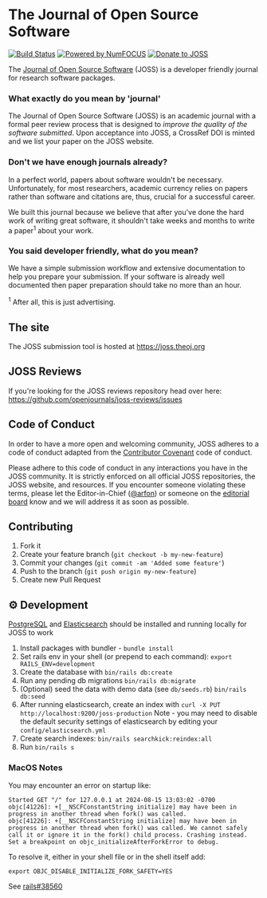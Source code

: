 # The Journal of Open Source Software

[![Build Status](https://github.com/openjournals/joss/actions/workflows/tests.yml/badge.svg)](https://github.com/openjournals/joss/actions/workflows/tests.yml)
[![Powered by NumFOCUS](https://img.shields.io/badge/powered%20by-NumFOCUS-orange.svg?style=flat&colorA=E1523D&colorB=007D8A)](http://numfocus.org)
[![Donate to JOSS](https://img.shields.io/badge/Donate-to%20JOSS-brightgreen.svg)](https://numfocus.org/donate-to-open-journals)

The [Journal of Open Source Software](https://joss.theoj.org) (JOSS) is a developer friendly journal for research software packages.

### What exactly do you mean by 'journal'

The Journal of Open Source Software (JOSS) is an academic journal with a formal peer review process that is designed to _improve the quality of the software submitted_. Upon acceptance into JOSS, a CrossRef DOI is minted and we list your paper on the JOSS website.

### Don't we have enough journals already?

In a perfect world, papers about software wouldn't be necessary. Unfortunately, for most researchers, academic currency relies on papers rather than software and citations are, thus, crucial for a successful career.

We built this journal because we believe that after you've done the hard work of writing great software, it shouldn't take weeks and months to write a paper<sup>1</sup> about your work.

### You said developer friendly, what do you mean?

We have a simple submission workflow and extensive documentation to help you prepare your submission. If your software is already well documented then paper preparation should take no more than an hour.

<sup>1</sup> After all, this is just advertising.

## The site

The JOSS submission tool is hosted at https://joss.theoj.org

## JOSS Reviews

If you're looking for the JOSS reviews repository head over here: https://github.com/openjournals/joss-reviews/issues

## Code of Conduct

In order to have a more open and welcoming community, JOSS adheres to a code of conduct adapted from the [Contributor Covenant](http://contributor-covenant.org) code of conduct.

Please adhere to this code of conduct in any interactions you have in the JOSS community. It is strictly enforced on all official JOSS repositories, the JOSS website, and resources. If you encounter someone violating these terms, please let the Editor-in-Chief ([@arfon](https://github.com/arfon)) or someone on the [editorial board](https://joss.theoj.org/about#editorial_board) know and we will address it as soon as possible.

## Contributing

1. Fork it
2. Create your feature branch (`git checkout -b my-new-feature`)
3. Commit your changes (`git commit -am 'Added some feature'`)
4. Push to the branch (`git push origin my-new-feature`)
5. Create new Pull Request

## ⚙️ Development

[PostgreSQL](https://www.postgresql.org/) and [Elasticsearch](https://www.elastic.co/elasticsearch/) should be installed and running locally for JOSS to work

1. Install packages with bundler - `bundle install`
2. Set rails env in your shell (or prepend to each command): `export RAILS_ENV=development`
3. Create the database with `bin/rails db:create`
4. Run any pending db migrations `bin/rails db:migrate`
5. (Optional) seed the data with demo data (see `db/seeds.rb`) `bin/rails db:seed`
6. After running elasticsearch, create an index with `curl -X PUT http://localhost:9200/joss-production`
   Note - you may need to disable the default security settings of elasticsearch by editing your `config/elasticsearch.yml`
7. Create search indexes: `bin/rails searchkick:reindex:all`
8. Run `bin/rails s`

### MacOS Notes

You may encounter an error on startup like:

```
Started GET "/" for 127.0.0.1 at 2024-08-15 13:03:02 -0700
objc[41226]: +[__NSCFConstantString initialize] may have been in progress in another thread when fork() was called.
objc[41226]: +[__NSCFConstantString initialize] may have been in progress in another thread when fork() was called. We cannot safely call it or ignore it in the fork() child process. Crashing instead. Set a breakpoint on objc_initializeAfterForkError to debug.
```

To resolve it, either in your shell file or in the shell itself add:

```azure
export OBJC_DISABLE_INITIALIZE_FORK_SAFETY=YES
```

See [rails#38560](https://github.com/rails/rails/issues/38560)
